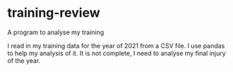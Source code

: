 # training-review
A program to analyse my training

I read in my training data for the year of 2021 from a CSV file.
I use pandas to help my analysis of it.
It is not complete, I need to analyse my final injury of the year.
